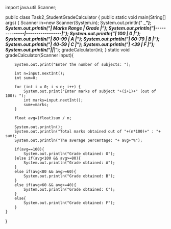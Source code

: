 import java.util.Scanner;

public class Task2_StudentGradeCalculator {
    public static void main(String[] args) {
        Scanner in=new Scanner(System.in);
        System.out.println(" ________________________________");
        System.out.println("| Marks Range  |      Grade      |");
        System.out.println("|--------------|-----------------|");
        System.out.println("|     100      |        0        |");
        System.out.println("|    80-99     |        A        |");
        System.out.println("|    60-79     |        B        |");
        System.out.println("|    40-59     |        C        |");
        System.out.println("|     <39      |        F        |");
        System.out.println("|______________|_________________|");
        gradeCalculator(in);
    }
    static void gradeCalculator(Scanner input){

        System.out.print("Enter the number of subjects: ");

        int n=input.nextInt();
        int sum=0;

        for (int i = 0; i < n; i++) {
            System.out.print("Enter marks of subject "+(i+1)+" (out of 100): ");
            int marks=input.nextInt();
            sum+=marks;
        }

        float avg=(float)sum / n;

        System.out.println();
        System.out.println("Total marks obtained out of "+(n*100)+" : "+ sum);
        System.out.println("The average percentage: "+ avg+"%");

        if(avg==100){
            System.out.println("Grade obtained: O");
        }else if(avg<100 && avg>=80){
            System.out.println("Grade obtained: A");
        }
        else if(avg<80 && avg>=60){
            System.out.println("Grade obtained: B");
        }
        else if(avg<60 && avg>=40){
            System.out.println("Grade obtained: C");
        }
        else{
            System.out.println("Grade obtained: F");
        }
    }
}
